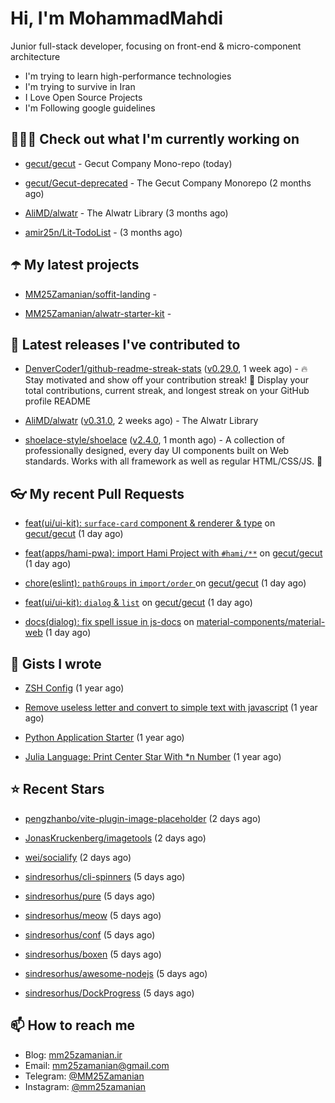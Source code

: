 # Hi, I'm MohammadMahdi

Junior full-stack developer, focusing on front-end & micro-component architecture

- I'm trying to learn high-performance technologies
- I'm trying to survive in Iran
- I Love Open Source Projects
- I'm Following google guidelines

## 👨🏻‍💻 Check out what I'm currently working on



- [gecut/gecut](https://github.com/gecut/gecut) - Gecut Company Mono-repo (today)

- [gecut/Gecut-deprecated](https://github.com/gecut/Gecut-deprecated) - The Gecut Company Monorepo (2 months ago)

- [AliMD/alwatr](https://github.com/AliMD/alwatr) - The Alwatr Library (3 months ago)

- [amir25n/Lit-TodoList](https://github.com/amir25n/Lit-TodoList) -  (3 months ago)

## ☂️ My latest projects



- [MM25Zamanian/soffit-landing](https://github.com/MM25Zamanian/soffit-landing) - 

- [MM25Zamanian/alwatr-starter-kit](https://github.com/MM25Zamanian/alwatr-starter-kit) - 

## 🎉 Latest releases I've contributed to



- [DenverCoder1/github-readme-streak-stats](https://github.com/DenverCoder1/github-readme-streak-stats) ([v0.29.0](https://github.com/DenverCoder1/github-readme-streak-stats/releases/tag/v0.29.0), 1 week ago) - 🔥 Stay motivated and show off your contribution streak! 🌟 Display your total contributions, current streak, and longest streak on your GitHub profile README

- [AliMD/alwatr](https://github.com/AliMD/alwatr) ([v0.31.0](https://github.com/AliMD/alwatr/releases/tag/v0.31.0), 2 weeks ago) - The Alwatr Library

- [shoelace-style/shoelace](https://github.com/shoelace-style/shoelace) ([v2.4.0](https://github.com/shoelace-style/shoelace/releases/tag/v2.4.0), 1 month ago) - A collection of professionally designed, every day UI components built on Web standards. Works with all framework as well as regular HTML/CSS/JS. 🥾

## 👓 My recent Pull Requests



- [feat(ui/ui-kit): `surface-card` component &amp; renderer &amp; type](https://github.com/gecut/gecut/pull/132) on [gecut/gecut](https://github.com/gecut/gecut) (1 day ago)

- [feat(apps/hami-pwa): import Hami Project with `#hami/**`](https://github.com/gecut/gecut/pull/131) on [gecut/gecut](https://github.com/gecut/gecut) (1 day ago)

- [chore(eslint): `pathGroups` in `import/order` ](https://github.com/gecut/gecut/pull/130) on [gecut/gecut](https://github.com/gecut/gecut) (1 day ago)

- [feat(ui/ui-kit): `dialog` &amp; `list`](https://github.com/gecut/gecut/pull/129) on [gecut/gecut](https://github.com/gecut/gecut) (1 day ago)

- [docs(dialog): fix spell issue in js-docs](https://github.com/material-components/material-web/pull/4352) on [material-components/material-web](https://github.com/material-components/material-web) (1 day ago)

## 📓 Gists I wrote



- [ZSH Config](https://gist.github.com/fc1960135cf54fd5fae966c637455ffe) (1 year ago)

- [Remove useless letter and convert to simple text with javascript](https://gist.github.com/2249ec3b4dfe1de7693d6412beeba5a0) (1 year ago)

- [Python Application Starter](https://gist.github.com/0d120f8dde7a95ad33bc1fa160975df6) (1 year ago)

- [Julia Language: Print Center Star With *n Number](https://gist.github.com/b04a84f77b7946162c81409eeae904ad) (1 year ago)

## ⭐ Recent Stars



- [pengzhanbo/vite-plugin-image-placeholder](https://github.com/pengzhanbo/vite-plugin-image-placeholder) (2 days ago)

- [JonasKruckenberg/imagetools](https://github.com/JonasKruckenberg/imagetools) (2 days ago)

- [wei/socialify](https://github.com/wei/socialify) (2 days ago)

- [sindresorhus/cli-spinners](https://github.com/sindresorhus/cli-spinners) (5 days ago)

- [sindresorhus/pure](https://github.com/sindresorhus/pure) (5 days ago)

- [sindresorhus/meow](https://github.com/sindresorhus/meow) (5 days ago)

- [sindresorhus/conf](https://github.com/sindresorhus/conf) (5 days ago)

- [sindresorhus/boxen](https://github.com/sindresorhus/boxen) (5 days ago)

- [sindresorhus/awesome-nodejs](https://github.com/sindresorhus/awesome-nodejs) (5 days ago)

- [sindresorhus/DockProgress](https://github.com/sindresorhus/DockProgress) (5 days ago)

## 📫 How to reach me

- Blog: [mm25zamanian.ir](https://mm25zamanian.ir)
- Email: [mm25zamanian@gmail.com](mailto://mm25zamanian@gmail.com)
- Telegram: [@MM25Zamanian](https://t.me/MM25Zamanian)
- Instagram: [@mm25zamanian](https://instagram.com/mm25zamanian)
